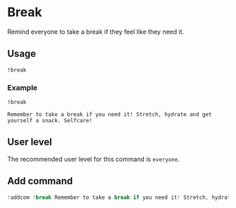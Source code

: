 # Break
Remind everyone to take a break if they feel like they need it.

## Usage
`!break`

### Example
`!break`

```
Remember to take a break if you need it! Stretch, hydrate and get yourself a snack. Selfcare!
```

## User level
The recommended user level for this command is `everyone`.

## Add command
```js
!addcom !break Remember to take a break if you need it! Stretch, hydrate and get yourself a snack. Selfcare!
```